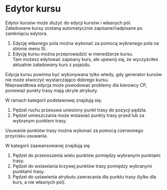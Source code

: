 # Edytor kursu
  
Edytor kursów może służyć do edycji kursów i własnych pól.  
Załadowane kursy zostaną automatycznie zapisane/nadpisane po zamknięciu edytora.  
  
1) Edycję własnego pola można wykonać za pomocą wybranego pola na stronie menu SI.  
2) Edycję kursu można przeprowadzić w menedżerze kursu.   
   Tam możesz edytować zapisany kurs, ale upewnij się, że wyczyściłeś aktualnie załadowany kurs z pojazdu.  
  
Edycja kursu powinna być wykonywana tylko wtedy, gdy generator kursów nie może stworzyć wystarczająco dobrego kursu.  
Nieprawidłowa edycja może powodować problemy dla kierowcy CP, ponieważ punkty trasy mają ukryte atrybuty.  

  
W ramach kategorii podstawowej znajdują się:  
1) Pędzel ruchu przesuwa uniesiony punkt trasy do pozycji pędzla.  
2) Pędzel umieszczania może wstawiać punkty trasy przed lub za wybranym punktem trasy.  
  
Usuwanie punktów trasy można wykonać za pomocą czerwonego przycisku usuwania.  

  
W kategorii zaawansowanej znajdują się:  
1) Pędzel do przenoszenia wielu punktów pomiędzy wybranymi punktami trasy.  
2) Pędzel do wstawiania krzywej punktów trasy pomiędzy wybranymi punktami trasy.  
3) Pędzel do ustawienia atrybutu zawracania dla punktu trasy (tylko dla kurs, a nie własnych pól).  

